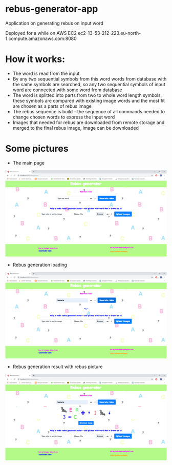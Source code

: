 # rebus-generator-app
Application on generating rebus on input word

Deployed for a while on AWS EC2
ec2-13-53-212-223.eu-north-1.compute.amazonaws.com:8080

# How it works: 
- The word is read from the input
- By any two sequential symbols from this word words from database with the same symbols are searched, so any two sequential symbols of input word are connected with some word from database
- The word is splitted into parts from two to whole word length symbols, these symbols are compared with existing image words and the most fit are chosen as a parts of rebus image
- The rebus sequence is build - the sequence of all commands needed to change chosen words to express the input word
- Images that needed for rebus are downloaded from remote storage and merged to the final rebus image, image can be downloaded

# Some pictures
- The main page

![alt text](https://github.com/Daply/rebus-generator-app/blob/master/demo%20images/main_page.png)
- Rebus generation loading

![alt text](https://github.com/Daply/rebus-generator-app/blob/master/demo%20images/loading.png)
- Rebus generation result with rebus picture

![alt text](https://github.com/Daply/rebus-generator-app/blob/master/demo%20images/rebus_result.png)
